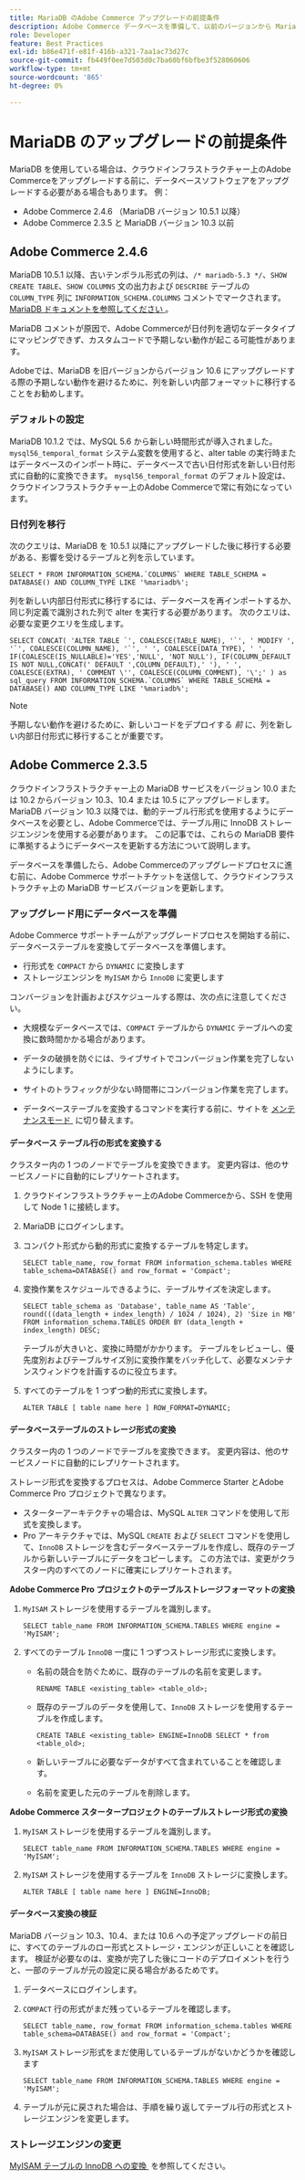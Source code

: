 ```yaml
---
title: MariaDB のAdobe Commerce アップグレードの前提条件
description: Adobe Commerce データベースを準備して、以前のバージョンから MariaDB をアップグレードする方法を説明します。
role: Developer
feature: Best Practices
exl-id: b86e471f-e81f-416b-a321-7aa1ac73d27c
source-git-commit: fb449f0ee7d503d0c7ba60bf6bfbe3f528060606
workflow-type: tm+mt
source-wordcount: '865'
ht-degree: 0%

---
```



# MariaDB のアップグレードの前提条件

MariaDB を使用している場合は、クラウドインフラストラクチャー上のAdobe Commerceをアップグレードする前に、データベースソフトウェアをアップグレードする必要がある場合もあります。 例：

- Adobe Commerce 2.4.6 （MariaDB バージョン 10.5.1 以降）
- Adobe Commerce 2.3.5 と MariaDB バージョン 10.3 以前

## Adobe Commerce 2.4.6

MariaDB 10.5.1 以降、古いテンポラル形式の列は、`/* mariadb-5.3 */`、`SHOW CREATE TABLE`、`SHOW COLUMNS` 文の出力および `DESCRIBE` テーブルの `COLUMN_TYPE` 列に `INFORMATION_SCHEMA.COLUMNS` コメントでマークされます。 [MariaDB ドキュメントを参照してください &#x200B;](https://mariadb.com/kb/en/datetime/#internal-format)。

MariaDB コメントが原因で、Adobe Commerceが日付列を適切なデータタイプにマッピングできず、カスタムコードで予期しない動作が起こる可能性があります。

Adobeでは、MariaDB を旧バージョンからバージョン 10.6 にアップグレードする際の予期しない動作を避けるために、列を新しい内部フォーマットに移行することをお勧めします。

### デフォルトの設定

MariaDB 10.1.2 では、MySQL 5.6 から新しい時間形式が導入されました。`mysql56_temporal_format` システム変数を使用すると、alter table の実行時またはデータベースのインポート時に、データベースで古い日付形式を新しい日付形式に自動的に変換できます。 `mysql56_temporal_format` のデフォルト設定は、クラウドインフラストラクチャー上のAdobe Commerceで常に有効になっています。

### 日付列を移行

次のクエリは、MariaDB を 10.5.1 以降にアップグレードした後に移行する必要がある、影響を受けるテーブルと列を示しています。

```mysql
SELECT * FROM INFORMATION_SCHEMA.`COLUMNS` WHERE TABLE_SCHEMA = DATABASE() AND COLUMN_TYPE LIKE '%mariadb%';
```

列を新しい内部日付形式に移行するには、データベースを再インポートするか、同じ列定義で識別された列で alter を実行する必要があります。 次のクエリは、必要な変更クエリを生成します。

```mysql
SELECT CONCAT( 'ALTER TABLE `', COALESCE(TABLE_NAME), '`', ' MODIFY ', '`', COALESCE(COLUMN_NAME), '`', ' ', COALESCE(DATA_TYPE), ' ', IF(COALESCE(IS_NULLABLE)='YES','NULL', 'NOT NULL'), IF(COLUMN_DEFAULT IS NOT NULL,CONCAT(' DEFAULT ',COLUMN_DEFAULT),' '), ' ', COALESCE(EXTRA), ' COMMENT \'', COALESCE(COLUMN_COMMENT), '\';' ) as sql_query FROM INFORMATION_SCHEMA.`COLUMNS` WHERE TABLE_SCHEMA = DATABASE() AND COLUMN_TYPE LIKE '%mariadb%';
```

>[!NOTE]
>
>予期しない動作を避けるために、新しいコードをデプロイする _前_ に、列を新しい内部日付形式に移行することが重要です。

## Adobe Commerce 2.3.5

クラウドインフラストラクチャー上の MariaDB サービスをバージョン 10.0 または 10.2 からバージョン 10.3、10.4 または 10.5 にアップグレードします。MariaDB バージョン 10.3 以降では、動的テーブル行形式を使用するようにデータベースを必要とし、Adobe Commerceでは、テーブル用に InnoDB ストレージエンジンを使用する必要があります。 この記事では、これらの MariaDB 要件に準拠するようにデータベースを更新する方法について説明します。

データベースを準備したら、Adobe Commerceのアップグレードプロセスに進む前に、Adobe Commerce サポートチケットを送信して、クラウドインフラストラクチャ上の MariaDB サービスバージョンを更新します。

### アップグレード用にデータベースを準備

Adobe Commerce サポートチームがアップグレードプロセスを開始する前に、データベーステーブルを変換してデータベースを準備します。

- 行形式を `COMPACT` から `DYNAMIC` に変換します
- ストレージエンジンを `MyISAM` から `InnoDB` に変更します

コンバージョンを計画およびスケジュールする際は、次の点に注意してください。

- 大規模なデータベースでは、`COMPACT` テーブルから `DYNAMIC` テーブルへの変換に数時間かかる場合があります。

- データの破損を防ぐには、ライブサイトでコンバージョン作業を完了しないようにします。

- サイトのトラフィックが少ない時間帯にコンバージョン作業を完了します。

- データベーステーブルを変換するコマンドを実行する前に、サイトを [&#x200B; メンテナンスモード &#x200B;](../../../installation/tutorials/maintenance-mode.md) に切り替えます。

#### データベース テーブル行の形式を変換する

クラスター内の 1 つのノードでテーブルを変換できます。 変更内容は、他のサービスノードに自動的にレプリケートされます。

1. クラウドインフラストラクチャー上のAdobe Commerceから、SSH を使用して Node 1 に接続します。

1. MariaDB にログインします。

1. コンパクト形式から動的形式に変換するテーブルを特定します。

   ```mysql
   SELECT table_name, row_format FROM information_schema.tables WHERE table_schema=DATABASE() and row_format = 'Compact';
   ```

1. 変換作業をスケジュールできるように、テーブルサイズを決定します。

   ```mysql
   SELECT table_schema as 'Database', table_name AS 'Table', round(((data_length + index_length) / 1024 / 1024), 2) 'Size in MB' FROM information_schema.TABLES ORDER BY (data_length + index_length) DESC;
   ```

   テーブルが大きいと、変換に時間がかかります。 テーブルをレビューし、優先度別およびテーブルサイズ別に変換作業をバッチ化して、必要なメンテナンスウィンドウを計画するのに役立ちます。

1. すべてのテーブルを 1 つずつ動的形式に変換します。

   ```mysql
   ALTER TABLE [ table name here ] ROW_FORMAT=DYNAMIC;
   ```

#### データベーステーブルのストレージ形式の変換

クラスター内の 1 つのノードでテーブルを変換できます。 変更内容は、他のサービスノードに自動的にレプリケートされます。

ストレージ形式を変換するプロセスは、Adobe Commerce Starter とAdobe Commerce Pro プロジェクトで異なります。

- スターターアーキテクチャの場合は、MySQL `ALTER` コマンドを使用して形式を変換します。
- Pro アーキテクチャでは、MySQL `CREATE` および `SELECT` コマンドを使用して、`InnoDB` ストレージを含むデータベーステーブルを作成し、既存のテーブルから新しいテーブルにデータをコピーします。 この方法では、変更がクラスター内のすべてのノードに確実にレプリケートされます。

**Adobe Commerce Pro プロジェクトのテーブルストレージフォーマットの変換**

1. `MyISAM` ストレージを使用するテーブルを識別します。

   ```mysql
   SELECT table_name FROM INFORMATION_SCHEMA.TABLES WHERE engine = 'MyISAM';
   ```

1. すべてのテーブル `InnoDB` 一度に 1 つずつストレージ形式に変換します。

   - 名前の競合を防ぐために、既存のテーブルの名前を変更します。

     ```mysql
     RENAME TABLE <existing_table> <table_old>;
     ```

   - 既存のテーブルのデータを使用して、`InnoDB` ストレージを使用するテーブルを作成します。

     ```mysql
     CREATE TABLE <existing_table> ENGINE=InnoDB SELECT * from <table_old>;
     ```

   - 新しいテーブルに必要なデータがすべて含まれていることを確認します。

   - 名前を変更した元のテーブルを削除します。


**Adobe Commerce スタータープロジェクトのテーブルストレージ形式の変換**

1. `MyISAM` ストレージを使用するテーブルを識別します。

   ```mysql
   SELECT table_name FROM INFORMATION_SCHEMA.TABLES WHERE engine = 'MyISAM';
   ```

1. `MyISAM` ストレージを使用するテーブルを `InnoDB` ストレージに変換します。

   ```mysql
   ALTER TABLE [ table name here ] ENGINE=InnoDB;
   ```

#### データベース変換の検証

MariaDB バージョン 10.3、10.4、または 10.6 への予定アップグレードの前日に、すべてのテーブルのロー形式とストレージ・エンジンが正しいことを確認します。 検証が必要なのは、変換が完了した後にコードのデプロイメントを行うと、一部のテーブルが元の設定に戻る場合があるためです。

1. データベースにログインします。

1. `COMPACT` 行の形式がまだ残っているテーブルを確認します。

   ```mysql
   SELECT table_name, row_format FROM information_schema.tables WHERE table_schema=DATABASE() and row_format = 'Compact';
   ```

1. `MyISAM` ストレージ形式をまだ使用しているテーブルがないかどうかを確認します

   ```mysql
   SELECT table_name FROM INFORMATION_SCHEMA.TABLES WHERE engine = 'MyISAM';
   ```

1. テーブルが元に戻された場合は、手順を繰り返してテーブル行の形式とストレージエンジンを変更します。

### ストレージエンジンの変更

[MyISAM テーブルの InnoDB への変換 &#x200B;](../planning/database-on-cloud.md) を参照してください。
